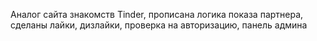 Аналог сайта знакомств Tinder, прописана логика показа партнера, сделаны лайки, дизлайки, проверка на авторизацию, панель админа
